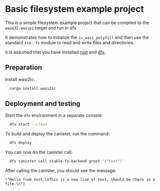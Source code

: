 # Basic filesystem example project

This is a simple filesystem example project that can be compiled to the `wasm32-wasip1` target and run in dfx.

It demonstrates how to initialize the `ic_wasi_polyfill` and then use the standard `std::fs` module to read and write files and directories.

It is assumed that you have installed [rust](https://doc.rust-lang.org/book/ch01-01-installation.html) and [dfx](https://internetcomputer.org/docs/current/developer-docs/setup/install/).


## Preparation

Install wasi2ic:
```bash
  cargo install wasi2ic
```

## Deployment and testing

Start the `dfx` environment in a separate console:
```bash
  dfx start --clean
```

To build and deploy the canister, run the command:
```bash
  dfx deploy
```

You can now do the canister call:
```bash
  dfx canister call stable-fs-backend greet '("test")'
```

After calling the canister, you should see the message:

`("Hello from test.\nThis is a new line of text, should be there in a file.\n")`
 
